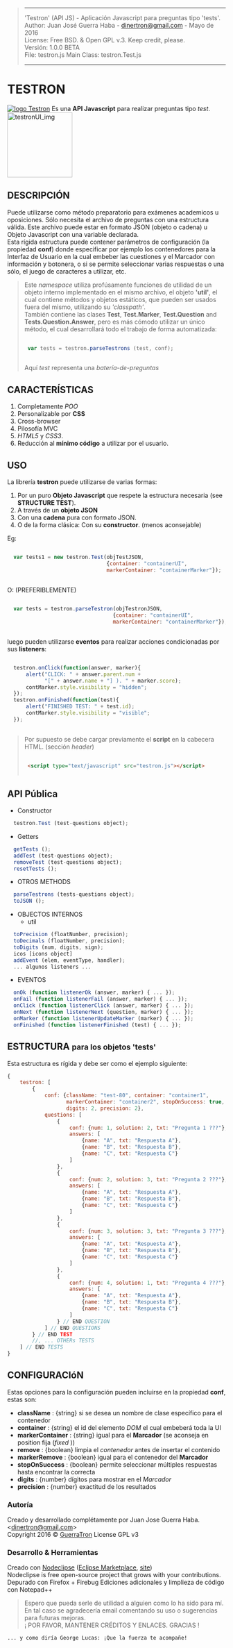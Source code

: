 > -----------------------------------------------------------------------------------------------------
>   'Testron' (API JS) - Aplicación Javascript para preguntas tipo 'tests'.  
>   Author: Juan José Guerra Haba - <dinertron@gmail.com> - Mayo de 2016  
>   License: Free BSD. & Open GPL v.3. Keep credit, please.  
>   Versión: 1.0.0 BETA   
>   File: testron.js               Main Class: testron.Test.js  
>   
> ----------------------------------------------------------------------------------------------------

# TESTRON
[![logo Testron](img/Testron_logo.png "Testron GitHub page")](http://guerratron.github.io/Testron "Página web Testron")
Es una **API Javascript** para realizar preguntas tipo *test*.
[<img src="img/testronUI.png" alt="testronUI_img" style="width: 150px;" />](img/testronUI.png "Testron UI")

## DESCRIPCIÓN
Puede utilizarse como método preparatorio para exámenes academicos u oposiciones. Sólo necesita el archivo de preguntas con una estructura válida. Este archivo puede estar en formato JSON (objeto o cadena) u Objeto Javascript con una variable declarada.  
Esta rígida estructura puede contener parámetros de configuración (la propiedad **conf**) donde especificar por ejemplo los contenedores para la Interfaz de Usuario en la cual embeber las cuestiones y el Marcador con información y botonera, o si se permite seleccionar varias respuestas o una sólo, el juego de caracteres a utilizar, etc.  

> Este *namespace* utiliza profúsamente funciones de utilidad de un objeto interno implementado en el mismo archivo, el objeto **'util'**, el cual contiene métodos y objetos estáticos, que pueden ser usados fuera del mismo, utilizando su *'classpath'*.  
> También contiene las clases **Test**, **Test.Marker**, **Test.Question** and **Tests.Question.Answer**, pero es más cómodo utilizar un único método, el cual desarrollará todo el trabajo de forma automatizada:  
> ````javascript  
>  
>  var tests = testron.parseTestrons (test, conf);  
>  
>````
>  
> Aquí *test* representa una *batería-de-preguntas*

## CARACTERÍSTICAS 
  1. Completamente *POO*
  2. Personalizable por **CSS**
  3. Cross-browser
  4. Pilosofía MVC
  5. *HTML5* y *CSS3*.  
  6. Reducción al **mínimo código** a utilizar por el usuario.

## USO
La librería **testron** puede utilizarse de varias formas:

  1. Por un puro **Objeto Javascript** que respete la estructura necesaria (see **STRUCTURE TEST**).
  2. A través de un **objeto JSON**
  3. Con una **cadena** pura con formato JSON.
  4. O de la forma clásica: Con su **constructor**. (menos aconsejable)
    
Eg:  

````javascript    

  var tests1 = new testron.Test(objTestJSON, 
                                {container: "containerUI", 
                                markerContainer: "containerMarker"});
  
```` 
O:  (PREFERIBLEMENTE)
````javascript  
  
  var tests = testron.parseTestron(objTestronJSON, 
                                  {container: "containerUI", 
                                  markerContainer: "containerMarker"});
  
```` 

luego pueden utilizarse **eventos** para realizar acciones condicionadas por sus **listeners**:
````javascript    

  testron.onClick(function(answer, marker){
      alert("CLICK: " + answer.parent.num + 
            "[" + answer.name + "] ). " + marker.score);
      contMarker.style.visibility = "hidden";
  });
  testron.onFinished(function(test){
      alert("FINISHED TEST: " + test.id);
      contMarker.style.visibility = "visible";
  });
  
```` 

> Por supuesto se debe cargar previamente el **script** en la cabecera HTML. (sección *header*) 
>````HTML
>  
>  <script type="text/javascript" src="testron.js"></script>
>  
>````

## API Pública
 - Constructor
````javascript
  testron.Test (test-questions object);
````
 - Getters 
````javascript
  getTests ();
  addTest (test-questions object);
  removeTest (test-questions object);
  resetTests ();
````
 - OTROS METHODS
````javascript
  parseTestrons (tests-questions object);
  toJSON ();
````
 - OBJECTOS INTERNOS
   - util
````javascript
  toPrecision (floatNumber, precision);
  toDecimals (floatNumber, precision);
  toDigits (num, digits, sign);
  icos [icons object]
  addEvent (elem, eventType, handler);
  ... algunos listeners ...
````
 - EVENTOS
````javascript
  onOk (function listenerOk (answer, marker) { ... });
  onFail (function listenerFail (answer, marker) { ... });
  onClick (function listenerClick (answer, marker) { ... });
  onNext (function listenerNext (question, marker) { ... });
  onMarker (function listenerUpdateMarker (marker) { ... });
  onFinished (function listenerFinished (test) { ... });
````

## ESTRUCTURA <small>para los objetos 'tests'</small>
Esta estructura es rígida y debe ser como el ejemplo siguiente:
````javascript
{
    testron: [
        {
            conf: {className: "test-80", container: "container1", 
                   markerContainer: "container2", stopOnSuccess: true, 
                   digits: 2, precision: 2},
            questions: [
                {
                    conf: {num: 1, solution: 2, txt: "Pregunta 1 ???"},
                    answers: [
                        {name: "A", txt: "Respuesta A"},
                        {name: "B", txt: "Respuesta B"},
                        {name: "C", txt: "Respuesta C"}
                    ]
                },
                {
                    conf: {num: 2, solution: 3, txt: "Pregunta 2 ???"},
                    answers: [
                        {name: "A", txt: "Respuesta A"},
                        {name: "B", txt: "Respuesta B"},
                        {name: "C", txt: "Respuesta C"}
                    ]
                },
                {
                    conf: {num: 3, solution: 3, txt: "Pregunta 3 ???"},
                    answers: [
                        {name: "A", txt: "Respuesta A"},
                        {name: "B", txt: "Respuesta B"},
                        {name: "C", txt: "Respuesta C"}
                    ]
                },
                {
                    conf: {num: 4, solution: 1, txt: "Pregunta 4 ???"},
                    answers: [
                        {name: "A", txt: "Respuesta A"},
                        {name: "B", txt: "Respuesta B"},
                        {name: "C", txt: "Respuesta C"}
                    ]
                } // END QUESTION
            ] // END QUESTIONS
        } // END TEST
        //, ... OTHERs TESTS
    ] // END TESTS
}
````

## CONFIGURACIóN
Estas opciones para la configuración pueden incluirse en la propiedad **conf**, estas son:
  
  - **className**       : {string} si se desea un nombre de clase específico para el contenedor 
  - **container**       : {string} el id del elemento *DOM* el cual embeberá toda la UI
  - **markerContainer** : {string} igual para el **Marcador** (se aconseja en position fija (*fixed* ))
  - **remove**          : {boolean} limpia el *contenedor* antes de insertar el contenido
  - **markerRemove**    : {boolean} igual para el contenedor del **Marcador**
  - **stopOnSuccess**   : {boolean} permite seleccionar múltiples respuestas hasta encontrar la correcta
  - **digits**          : {number} dígitos para mostrar en el *Marcador*
  - **precision**       : {number} exactitud de los resultados

### Autoría
Creado y desarrollado complétamente por Juan Jose Guerra Haba. &lt;dinertron@gmail.com&gt;    
Copyright 2016 &copy; [GuerraTron](&#x6d;&#97;&#105;&#108;&#116;&#x6f;&#x3a;&#100;&#105;&#110;&#x65;&#x72;&#x74;&#114;&#x6f;&#110;&#64;&#x67;&#109;&#x61;&#x69;&#x6c;&#46;&#99;&#x6f;&#x6d; "author") 
License GPL v3

### Desarrollo &amp; Herramientas
Creado con [Nodeclipse](https://github.com/Nodeclipse/nodeclipse-1)
 ([Eclipse Marketplace](http://marketplace.eclipse.org/content/nodeclipse), [site](http://www.nodeclipse.org))   
Nodeclipse is free open-source project that grows with your contributions.  
Depurado con Firefox + Firebug
Ediciones adicionales y limplieza de código con Notepad++

> Espero que pueda serle de utilidad a alguien como lo ha sido para mí. En tal caso se agradecería email comentando su uso o sugerencias para futuras mejoras.  
> ¡ POR FAVOR, MANTENER CRÉDITOS Y ENLACES. GRACIAS !

    ... y como diría George Lucas: ¡Que la fuerza te acompañe!